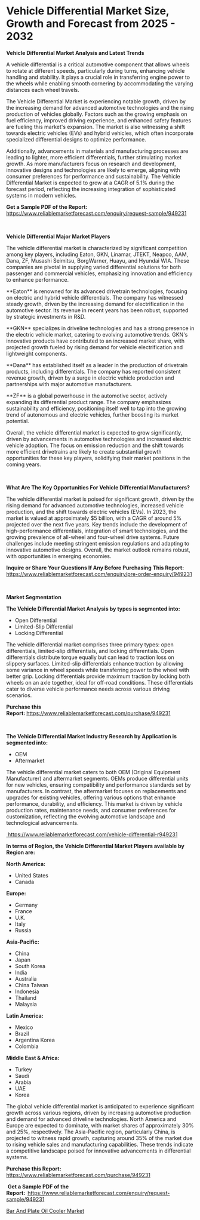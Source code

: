 <p><h1>Vehicle Differential Market Size, Growth and Forecast from 2025 - 2032</h1></p><p><strong>Vehicle Differential Market Analysis and Latest Trends</strong></p>
<p><p>A vehicle differential is a critical automotive component that allows wheels to rotate at different speeds, particularly during turns, enhancing vehicle handling and stability. It plays a crucial role in transferring engine power to the wheels while enabling smooth cornering by accommodating the varying distances each wheel travels.</p><p>The Vehicle Differential Market is experiencing notable growth, driven by the increasing demand for advanced automotive technologies and the rising production of vehicles globally. Factors such as the growing emphasis on fuel efficiency, improved driving experience, and enhanced safety features are fueling this market's expansion. The market is also witnessing a shift towards electric vehicles (EVs) and hybrid vehicles, which often incorporate specialized differential designs to optimize performance.</p><p>Additionally, advancements in materials and manufacturing processes are leading to lighter, more efficient differentials, further stimulating market growth. As more manufacturers focus on research and development, innovative designs and technologies are likely to emerge, aligning with consumer preferences for performance and sustainability. The Vehicle Differential Market is expected to grow at a CAGR of 5.1% during the forecast period, reflecting the increasing integration of sophisticated systems in modern vehicles.</p></p>
<p><strong>Get a Sample PDF of the Report:&nbsp;</strong> <a href="https://www.reliablemarketforecast.com/enquiry/request-sample/949231?utm_campaign=2294&utm_medium=2&utm_source=Github&utm_content=ia&utm_term=30032025&utm_id=vehicle-differential">https://www.reliablemarketforecast.com/enquiry/request-sample/949231</a></p>
<p>&nbsp;</p>
<p><strong>Vehicle Differential Major Market Players</strong></p>
<p><p>The vehicle differential market is characterized by significant competition among key players, including Eaton, GKN, Linamar, JTEKT, Neapco, AAM, Dana, ZF, Musashi Seimitsu, BorgWarner, Huayu, and Hyundai WIA. These companies are pivotal in supplying varied differential solutions for both passenger and commercial vehicles, emphasizing innovation and efficiency to enhance performance.</p><p>**Eaton** is renowned for its advanced drivetrain technologies, focusing on electric and hybrid vehicle differentials. The company has witnessed steady growth, driven by the increasing demand for electrification in the automotive sector. Its revenue in recent years has been robust, supported by strategic investments in R&D.</p><p>**GKN** specializes in driveline technologies and has a strong presence in the electric vehicle market, catering to evolving automotive trends. GKN's innovative products have contributed to an increased market share, with projected growth fueled by rising demand for vehicle electrification and lightweight components.</p><p>**Dana** has established itself as a leader in the production of drivetrain products, including differentials. The company has reported consistent revenue growth, driven by a surge in electric vehicle production and partnerships with major automotive manufacturers.</p><p>**ZF** is a global powerhouse in the automotive sector, actively expanding its differential product range. The company emphasizes sustainability and efficiency, positioning itself well to tap into the growing trend of autonomous and electric vehicles, further boosting its market potential.</p><p>Overall, the vehicle differential market is expected to grow significantly, driven by advancements in automotive technologies and increased electric vehicle adoption. The focus on emission reduction and the shift towards more efficient drivetrains are likely to create substantial growth opportunities for these key players, solidifying their market positions in the coming years.</p></p>
<p>&nbsp;</p>
<p><strong>What Are The Key Opportunities For Vehicle Differential Manufacturers?</strong></p>
<p><p>The vehicle differential market is poised for significant growth, driven by the rising demand for advanced automotive technologies, increased vehicle production, and the shift towards electric vehicles (EVs). In 2023, the market is valued at approximately $5 billion, with a CAGR of around 5% projected over the next five years. Key trends include the development of high-performance differentials, integration of smart technologies, and the growing prevalence of all-wheel and four-wheel drive systems. Future challenges include meeting stringent emission regulations and adapting to innovative automotive designs. Overall, the market outlook remains robust, with opportunities in emerging economies.</p></p>
<p><strong>Inquire or Share Your Questions If Any Before Purchasing This Report:</strong> <a href="https://www.reliablemarketforecast.com/enquiry/pre-order-enquiry/949231?utm_campaign=2294&utm_medium=2&utm_source=Github&utm_content=ia&utm_term=30032025&utm_id=vehicle-differential">https://www.reliablemarketforecast.com/enquiry/pre-order-enquiry/949231</a></p>
<p>&nbsp;</p>
<p><strong>Market Segmentation</strong></p>
<p><strong>The Vehicle Differential Market Analysis by types is segmented into:</strong></p>
<p><ul><li>Open Differential</li><li>Limited-Slip Differential</li><li>Locking Differential</li></ul></p>
<p><p>The vehicle differential market comprises three primary types: open differentials, limited-slip differentials, and locking differentials. Open differentials distribute torque equally but can lead to traction loss on slippery surfaces. Limited-slip differentials enhance traction by allowing some variance in wheel speeds while transferring power to the wheel with better grip. Locking differentials provide maximum traction by locking both wheels on an axle together, ideal for off-road conditions. These differentials cater to diverse vehicle performance needs across various driving scenarios.</p></p>
<p><strong>Purchase this Report:&nbsp;</strong><a href="https://www.reliablemarketforecast.com/purchase/949231?utm_campaign=2294&utm_medium=2&utm_source=Github&utm_content=ia&utm_term=30032025&utm_id=vehicle-differential">https://www.reliablemarketforecast.com/purchase/949231</a></p>
<p>&nbsp;</p>
<p><strong>The Vehicle Differential Market Industry Research by Application is segmented into:</strong></p>
<p><ul><li>OEM</li><li>Aftermarket</li></ul></p>
<p><p>The vehicle differential market caters to both OEM (Original Equipment Manufacturer) and aftermarket segments. OEMs produce differential units for new vehicles, ensuring compatibility and performance standards set by manufacturers. In contrast, the aftermarket focuses on replacements and upgrades for existing vehicles, offering various options that enhance performance, durability, and efficiency. This market is driven by vehicle production rates, maintenance needs, and consumer preferences for customization, reflecting the evolving automotive landscape and technological advancements.</p></p>
<p><a href="https://www.reliablemarketforecast.com/vehicle-differential-r949231?utm_campaign=2294&utm_medium=2&utm_source=Github&utm_content=ia&utm_term=30032025&utm_id=vehicle-differential">&nbsp;https://www.reliablemarketforecast.com/vehicle-differential-r949231</a></p>
<p><strong>In terms of Region, the Vehicle Differential Market Players available by Region are:</strong></p>
<p>
    <p> <strong> North America: </strong>
        <ul>
            <li>United States</li>
            <li>Canada</li>
        </ul>
        </p> 
    <p> <strong> Europe: </strong>
        <ul>
            <li>Germany</li>
            <li>France</li>
            <li>U.K.</li>
            <li>Italy</li>
            <li>Russia</li>
        </ul>
        </p> 
    <p> <strong> Asia-Pacific: </strong>
        <ul>
            <li>China</li>
            <li>Japan</li>
            <li>South Korea</li>
            <li>India</li>
            <li>Australia</li>
            <li>China Taiwan</li>
            <li>Indonesia</li>
            <li>Thailand</li>
            <li>Malaysia</li>
        </ul>
        </p> 
    <p> <strong> Latin America: </strong>
        <ul>
            <li>Mexico</li>
            <li>Brazil</li>
            <li>Argentina Korea</li>
            <li>Colombia</li>
        </ul>
        </p> 
    <p> <strong> Middle East & Africa: </strong>
        <ul>
            <li>Turkey</li>
            <li>Saudi</li>
            <li>Arabia</li>
            <li>UAE</li>
            <li>Korea</li>
        </ul>
    </p>
    </p>
<p><p>The global vehicle differential market is anticipated to experience significant growth across various regions, driven by increasing automotive production and demand for advanced driveline technologies. North America and Europe are expected to dominate, with market shares of approximately 30% and 25%, respectively. The Asia-Pacific region, particularly China, is projected to witness rapid growth, capturing around 35% of the market due to rising vehicle sales and manufacturing capabilities. These trends indicate a competitive landscape poised for innovative advancements in differential systems.</p></p>
<p><strong>Purchase this Report: </strong><a href="https://www.reliablemarketforecast.com/purchase/949231?utm_campaign=2294&utm_medium=2&utm_source=Github&utm_content=ia&utm_term=30032025&utm_id=vehicle-differential">https://www.reliablemarketforecast.com/purchase/949231</a></p>
<p>&nbsp;<strong>Get a Sample PDF of the Report:&nbsp;&nbsp;</strong><a href="https://www.reliablemarketforecast.com/enquiry/request-sample/949231?utm_campaign=2294&utm_medium=2&utm_source=Github&utm_content=ia&utm_term=30032025&utm_id=vehicle-differential">https://www.reliablemarketforecast.com/enquiry/request-sample/949231</a></p>
<p><strong></strong></p>
<p><p><a href="https://github.com/lindaopodray/Market-Research-Report-List-1/blob/main/bar-and-plate-oil-cooler-market.md?utm_campaign=2294&utm_medium=2&utm_source=Github&utm_content=ia&utm_term=30032025&utm_id=vehicle-differential">Bar And Plate Oil Cooler Market</a></p></p>